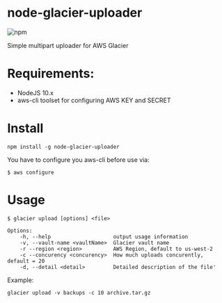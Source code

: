 # node-glacier-uploader

![npm](https://img.shields.io/npm/dw/node-glacier-uploader)

Simple multipart uploader for AWS Glacier

# Requirements:
* NodeJS 10.x
* aws-cli toolset for configuring AWS KEY and SECRET

# Install
```
npm install -g node-glacier-uploader
```

You have to configure you aws-cli before use via:
```
$ aws configure
```

# Usage
```
$ glacier upload [options] <file>

Options:
    -h, --help                    output usage information
    -v, --vault-name <vaultName>  Glacier vault name
    -r --region <region>          AWS Region, default to us-west-2
    -c --concurency <concurency>  How much uploads concurently, default = 20
    -d, --detail <detail>         Detailed description of the file'

```
Example:
```
glacier upload -v backups -c 10 archive.tar.gz
```
